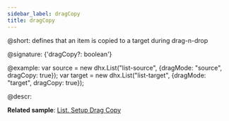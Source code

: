 ```yaml
---
sidebar_label: dragCopy
title: dragCopy
---          
```


@short: defines that an item is copied to a target during drag-n-drop

@signature: {'dragCopy?: boolean'}

@example: 
var source = new dhx.List("list-source", {dragMode: "source", dragCopy: true});
var target = new dhx.List("list-target", {dragMode: "target", dragCopy: true});



@descr: 

**Related sample**: [List. Setup Drag Copy](https://snippet.dhtmlx.com/b0dikxzp)

